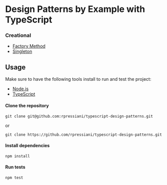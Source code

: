 # Design Patterns by Example with TypeScript

### Creational
* [Factory Method](https://github.com/rpressiani/typescript-design-patterns/tree/master/factory-method)
* [Singleton](https://github.com/rpressiani/typescript-design-patterns/tree/master/singleton)

## Usage

Make sure to have the following tools install to run and test the project:

* [Node.js](https://nodejs.org/en/download/)
* [TypeScript](https://www.typescriptlang.org/docs/handbook/typescript-in-5-minutes.html)

#### Clone the repository
```
git clone git@github.com:rpressiani/typescript-design-patterns.git
```
or 
```
git clone https://github.com/rpressiani/typescript-design-patterns.git
```
#### Install dependencies
```
npm install
```
#### Run tests
```
npm test
```
